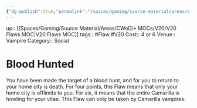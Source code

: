 ```yaml
---
{"dg-publish":true,"permalink":"/spaces/gaming/source-material/areas/c-wo-d/genre/vampire/v20/merits-and-flaws/blood-hunted/","dgHomeLink":true,"dgPassFrontmatter":true}
---
```


up:: [[Spaces/Gaming/Source Material/Areas/CWoD/• MOCs/V20/V20 Flaws MOC|V20 Flaws MOC]]
tags:: #Flaw #V20 
Cost:: 4 or 6
Venue:: Vampire
Category:: Social

# Blood Hunted
You have been made the target of a blood hunt, and
for you to return to your home city is death. For four
points, this Flaw means that only your home city is offlimits
to you. For six, it means that the entire Camarilla
is howling for your vitae. This Flaw can only be
taken by Camarilla vampires.